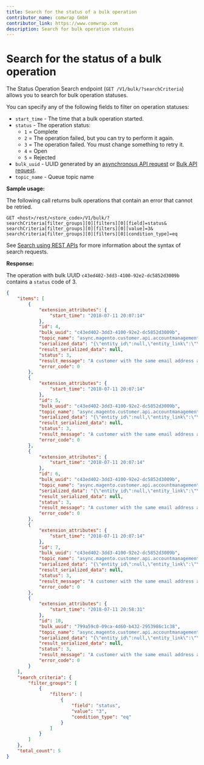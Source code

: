 ```yaml
---
title: Search for the status of a bulk operation
contributor_name: comwrap GmbH
contributor_link: https://www.comwrap.com
description: Search for bulk operation statuses
--- 
```

 
# Search for the status of a bulk operation

The Status Operation Search endpoint (`GET /V1/bulk/?searchCriteria`) allows you to search for bulk operation statuses.

You can specify any of the following fields to filter on operation statuses:

*  `start_time` - The time that a bulk operation started.
*  `status` - The operation status:
   *  `1` = Complete
   *  `2` = The operation failed, but you can try to perform it again.
   *  `3` = The operation failed. You must change something to retry it.
   *  `4` = Open
   *  `5` = Rejected
*  `bulk_uuid` - UUID generated by an [asynchronous API request](/rest/asynchronous-web-endpoints) or [Bulk API request](/rest/use_rest/bulk-endpoints/).
*  `topic_name` - Queue topic name

**Sample usage:**

The following call returns bulk operations that contain an error that cannot be retried.

```http
GET <host>/rest/<store_code>/V1/bulk/?
searchCriteria[filter_groups][0][filters][0][field]=status&
searchCriteria[filter_groups][0][filters][0][value]=3&
searchCriteria[filter_groups][0][filters][0][condition_type]=eq
```

See [Search using REST APIs](/rest/use_rest/performing-searches/) for more information about the syntax of search requests.

**Response:**

The operation with bulk UUID `c43ed402-3dd3-4100-92e2-dc5852d3009b` contains a `status` code of 3.

```json
{
    "items": [
        {
            "extension_attributes": {
                "start_time": "2018-07-11 20:07:14"
            },
            "id": 4,
            "bulk_uuid": "c43ed402-3dd3-4100-92e2-dc5852d3009b",
            "topic_name": "async.magento.customer.api.accountmanagementinterface.createaccount.post",
            "serialized_data": "{\"entity_id\":null,\"entity_link\":\"\",\"meta_information\":\"{\\\"customer\\\":{\\\"email\\\":\\\"mshaw@example.com\\\",\\\"firstname\\\":\\\"Melanie Shaw\\\",\\\"lastname\\\":\\\"Doe\\\"},\\\"password\\\":\\\"Password1\\\",\\\"redirectUrl\\\":\\\"\\\"}\"}",
            "result_serialized_data": null,
            "status": 3,
            "result_message": "A customer with the same email address already exists in an associated website.",
            "error_code": 0
        },
        {
            "extension_attributes": {
                "start_time": "2018-07-11 20:07:14"
            },
            "id": 5,
            "bulk_uuid": "c43ed402-3dd3-4100-92e2-dc5852d3009b",
            "topic_name": "async.magento.customer.api.accountmanagementinterface.createaccount.post",
            "serialized_data": "{\"entity_id\":null,\"entity_link\":\"\",\"meta_information\":\"{\\\"customer\\\":{\\\"email\\\":\\\"bmartin@example.com\\\",\\\"firstname\\\":\\\"Bryce\\\",\\\"lastname\\\":\\\"Martin\\\"},\\\"password\\\":\\\"Password1\\\",\\\"redirectUrl\\\":\\\"\\\"}\"}",
            "result_serialized_data": null,
            "status": 3,
            "result_message": "A customer with the same email address already exists in an associated website.",
            "error_code": 0
        },
        {
            "extension_attributes": {
                "start_time": "2018-07-11 20:07:14"
            },
            "id": 6,
            "bulk_uuid": "c43ed402-3dd3-4100-92e2-dc5852d3009b",
            "topic_name": "async.magento.customer.api.accountmanagementinterface.createaccount.post",
            "serialized_data": "{\"entity_id\":null,\"entity_link\":\"\",\"meta_information\":\"{\\\"customer\\\":{\\\"email\\\":\\\"bmartin@example.com\\\",\\\"firstname\\\":\\\"Bryce\\\",\\\"lastname\\\":\\\"Martin\\\"},\\\"password\\\":\\\"Password1\\\",\\\"redirectUrl\\\":\\\"\\\"}\"}",
            "result_serialized_data": null,
            "status": 3,
            "result_message": "A customer with the same email address already exists in an associated website.",
            "error_code": 0
        },
        {
            "extension_attributes": {
                "start_time": "2018-07-11 20:07:14"
            },
            "id": 7,
            "bulk_uuid": "c43ed402-3dd3-4100-92e2-dc5852d3009b",
            "topic_name": "async.magento.customer.api.accountmanagementinterface.createaccount.post",
            "serialized_data": "{\"entity_id\":null,\"entity_link\":\"\",\"meta_information\":\"{\\\"customer\\\":{\\\"email\\\":\\\"tgomez@example.com\\\",\\\"firstname\\\":\\\"Teresa\\\",\\\"lastname\\\":\\\"Gomez\\\"},\\\"password\\\":\\\"Password1\\\",\\\"redirectUrl\\\":\\\"\\\"}\"}",
            "result_serialized_data": null,
            "status": 3,
            "result_message": "A customer with the same email address already exists in an associated website.",
            "error_code": 0
        },
        {
            "extension_attributes": {
                "start_time": "2018-07-11 20:58:31"
            },
            "id": 10,
            "bulk_uuid": "799a59c0-09ca-4d60-b432-2953986c1c38",
            "topic_name": "async.magento.customer.api.accountmanagementinterface.createaccount.post",
            "serialized_data": "{\"entity_id\":null,\"entity_link\":\"\",\"meta_information\":\"{\\\"customer\\\":{\\\"email\\\":\\\"bmartin@example.com\\\",\\\"firstname\\\":\\\"Bryce\\\",\\\"lastname\\\":\\\"Martin\\\"},\\\"password\\\":\\\"Password1\\\",\\\"redirectUrl\\\":\\\"\\\"}\"}",
            "result_serialized_data": null,
            "status": 3,
            "result_message": "A customer with the same email address already exists in an associated website.",
            "error_code": 0
        }
    ],
    "search_criteria": {
        "filter_groups": [
            {
                "filters": [
                    {
                        "field": "status",
                        "value": "3",
                        "condition_type": "eq"
                    }
                ]
            }
        ]
    },
    "total_count": 5
}
```
